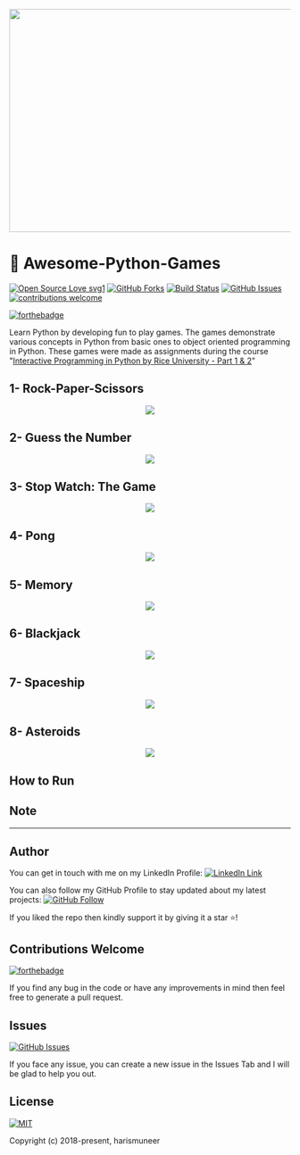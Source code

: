 <p align="center">
  <img src="../master/gameplays/gameplay8.gif" width=620 height=400/>
</p>


# 🎉 Awesome-Python-Games  

[![Open Source Love svg1](https://badges.frapsoft.com/os/v1/open-source.svg?v=103)](#)
[![GitHub Forks](https://img.shields.io/github/forks/harismuneer/Awesome-Python-Games.svg?style=social&label=Fork&maxAge=2592000)](https://www.github.com/harismuneer/Awesome-Python-Games/fork)
[![Build Status](https://semaphoreapp.com/api/v1/projects/d4cca506-99be-44d2-b19e-176f36ec8cf1/128505/badge.svg)](#)
[![GitHub Issues](https://img.shields.io/github/issues/harismuneer/Awesome-Python-Games.svg?style=flat&label=Issues&maxAge=2592000)](https://www.github.com/harismuneer/Awesome-Python-Games/issues)
[![contributions welcome](https://img.shields.io/badge/contributions-welcome-brightgreen.svg?style=flat&label=Contributions&colorA=red&colorB=black	)](#)

[![forthebadge](https://forthebadge.com/images/badges/made-with-python.svg)](#)

Learn Python by developing fun to play games. The games demonstrate various concepts in Python from basic ones to object oriented programming in Python. These games were made as assignments during the course "[Interactive Programming in Python by Rice University - Part 1 & 2](https://www.coursera.org/learn/interactive-python-1)"

## 1- Rock-Paper-Scissors
<p align="center">
  <img src="../master/gameplays/gameplay1.gif">
  </p>

## 2- Guess the Number
<p align="center">
  <img src="../master/gameplays/gameplay2.gif"/>
  </p>

## 3- Stop Watch: The Game
<p align="center">
  <img src="../master/gameplays/gameplay3.gif"/>
  </p>

## 4- Pong
<p align="center">
  <img src="../master/gameplays/gameplay4.gif"/>
  </p>

## 5- Memory
<p align="center">
  <img src="../master/gameplays/gameplay5.gif"/>
  </p>

## 6- Blackjack
<p align="center">
  <img src="../master/gameplays/gameplay6.gif"/>
  </p>

## 7- Spaceship
<p align="center">
  <img src="../master/gameplays/gameplay7.gif"/>
  </p>

## 8- Asteroids
<p align="center">
  <img src="../master/gameplays/gameplay8.gif"/>
  </p>


## How to Run


## Note

-----------------------------
## Author
You can get in touch with me on my LinkedIn Profile: [![LinkedIn Link](https://img.shields.io/badge/Connect-harismuneer-blue.svg?logo=linkedin&longCache=true&style=social&label=Connect
)](https://www.linkedin.com/in/harismuneer)

You can also follow my GitHub Profile to stay updated about my latest projects: [![GitHub Follow](https://img.shields.io/badge/Connect-harismuneer-blue.svg?logo=Github&longCache=true&style=social&label=Follow)](https://github.com/harismuneer)

If you liked the repo then kindly support it by giving it a star ⭐!

## Contributions Welcome
[![forthebadge](https://forthebadge.com/images/badges/built-with-love.svg)](#)

If you find any bug in the code or have any improvements in mind then feel free to generate a pull request.

## Issues
[![GitHub Issues](https://img.shields.io/github/issues/harismuneer/Awesome-Python-Games.svg?style=flat&label=Issues&maxAge=2592000)](https://www.github.com/harismuneer/Awesome-Python-Games/issues)

If you face any issue, you can create a new issue in the Issues Tab and I will be glad to help you out.

## License
[![MIT](https://img.shields.io/cocoapods/l/AFNetworking.svg?style=style&label=License&maxAge=2592000)](../master/LICENSE)

Copyright (c) 2018-present, harismuneer                                                        
